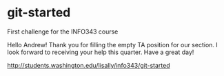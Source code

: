 # git-started
First challenge for the INFO343 course

Hello Andrew! Thank you for filling the empty TA position for our section. I look forward to receiving your help this quarter. Have a great day!

http://students.washington.edu/lisally/info343/git-started
